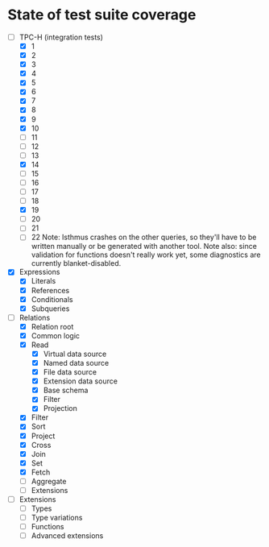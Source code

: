 State of test suite coverage
============================

 - [ ] TPC-H (integration tests)
    - [x] 1
    - [x] 2
    - [x] 3
    - [x] 4
    - [x] 5
    - [x] 6
    - [x] 7
    - [x] 8
    - [x] 9
    - [x] 10
    - [ ] 11
    - [ ] 12
    - [ ] 13
    - [x] 14
    - [ ] 15
    - [ ] 16
    - [ ] 17
    - [ ] 18
    - [x] 19
    - [ ] 20
    - [ ] 21
    - [ ] 22
   Note: Isthmus crashes on the other queries, so they'll have to be written
   manually or be generated with another tool. Note also: since validation for
   functions doesn't really work yet, some diagnostics are currently
   blanket-disabled.
 - [x] Expressions
    - [x] Literals
    - [x] References
    - [x] Conditionals
    - [x] Subqueries
 - [ ] Relations
    - [x] Relation root
    - [x] Common logic
    - [x] Read
       - [x] Virtual data source
       - [x] Named data source
       - [x] File data source
       - [x] Extension data source
       - [x] Base schema
       - [x] Filter
       - [x] Projection
    - [x] Filter
    - [x] Sort
    - [x] Project
    - [x] Cross
    - [x] Join
    - [x] Set
    - [x] Fetch
    - [ ] Aggregate
    - [ ] Extensions
 - [ ] Extensions
    - [ ] Types
    - [ ] Type variations
    - [ ] Functions
    - [ ] Advanced extensions
